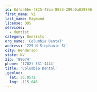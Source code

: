 ```yaml
---
id: 8dfda66e-f825-45ba-8863-289a0a039896
first_name: Vi
last_name: Raymond
license: DDS
services:
  - dentist
category: Dentists
org_name: 'Columbia Dental'
address: '229 N Stephanie St'
city: Henderson
state: NV
zip: '89074'
phone: '(702) 331-4444'
title: 'Columbia Dental'
_geoloc:
  lat: 36.0572
  lng: -115.046
---
```

